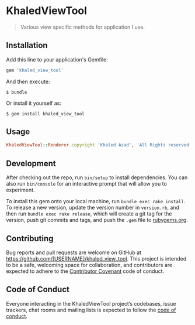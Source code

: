 # KhaledViewTool

>Various view specific methods for application I use.

## Installation

Add this line to your application's Gemfile:

```ruby
gem 'khaled_view_tool'
```

And then execute:

    $ bundle

Or install it yourself as:

    $ gem install khaled_view_tool

## Usage

``` ruby
KhaledViewTool::Renderer.copyright 'Khaled Asad', 'All Rights reserved'
```

## Development

After checking out the repo, run `bin/setup` to install dependencies. You can also run `bin/console` for an interactive prompt that will allow you to experiment.

To install this gem onto your local machine, run `bundle exec rake install`. To release a new version, update the version number in `version.rb`, and then run `bundle exec rake release`, which will create a git tag for the version, push git commits and tags, and push the `.gem` file to [rubygems.org](https://rubygems.org).

## Contributing

Bug reports and pull requests are welcome on GitHub at https://github.com/[USERNAME]/khaled_view_tool. This project is intended to be a safe, welcoming space for collaboration, and contributors are expected to adhere to the [Contributor Covenant](http://contributor-covenant.org) code of conduct.

## Code of Conduct

Everyone interacting in the KhaledViewTool project’s codebases, issue trackers, chat rooms and mailing lists is expected to follow the [code of conduct](https://github.com/[USERNAME]/khaled_view_tool/blob/master/CODE_OF_CONDUCT.md).
